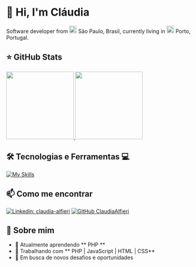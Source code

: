 
<!--
**ClaudiaAlfieri/ClaudiaAlfieri** is a ✨ _special_ ✨ repository because its `README.md` (this file) appears on your GitHub profile.

Here are some ideas to get you started:

- 🔭 I’m currently working on ...
- 🌱 I’m currently learning ...
- 👯 I’m looking to collaborate on ...
- 🤔 I’m looking for help with ...
- 💬 Ask me about ...
- 📫 How to reach me: ...
- 😄 Pronouns: ...
- ⚡ Fun fact: ...
-->

# 💜 Hi, I'm Cláudia

Software developer from <img src="https://flagcdn.com/w40/br.png" width="20"/> São Paulo, Brasil, currently living in <img src="https://flagcdn.com/w40/pt.png" width="20"/> Porto, Portugal.

## ⭐ GitHub Stats
<a href="https://github.com/claudia-alfieri">
  <img height="180em" src="https://github-readme-stats.vercel.app/api?username=claudiaalfieri&show_icons=true&theme=transparent"/>
  <img height="180em" src="https://github-readme-stats.vercel.app/api/top-langs/?username=claudiaalfieri&layout=compact"/>
</a>

## 🛠️ Tecnologias e Ferramentas 💻

[![My Skills](https://skillicons.dev/icons?i=php,laravel,html,css,js,bootstrap,mysql,github,vscode,figma,ai)](https://skillicons.dev)

## 📫 Como me encontrar

[![Linkedin: claudia-alfieri](https://img.shields.io/badge/-claudia--alfieri-blue?style=flat-square&logo=Linkedin&logoColor=white)](https://www.linkedin.com/in/claudia-alfieri/)
[![GitHub ClaudiaAlfieri](https://img.shields.io/github/followers/claudiaalfieri?label=follow&style=social)](https://github.com/claudiaalfieri)

## 🚀 Sobre mim

- 🌱 Atualmente aprendendo ** PHP **
- 💼 Trabalhando com ** PHP | JavaScript | HTML | CSS**
- 🎯 Em busca de novos desafios e oportunidades





  
